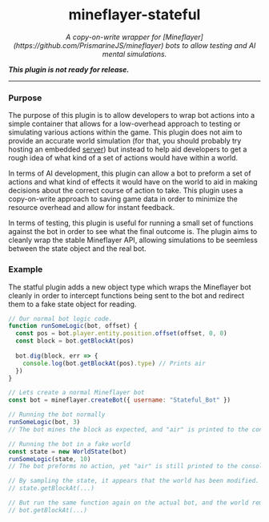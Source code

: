 <h1 align="center">mineflayer-stateful</h1>
<p align="center"><em>A copy-on-write wrapper for [Mineflayer](https://github.com/PrismarineJS/mineflayer) bots to allow testing and AI mental simulations.</em></p>

***This plugin is not ready for release.***

---

### Purpose

The purpose of this plugin is to allow developers to wrap bot actions into a simple container that allows for a low-overhead approach to testing or simulating various actions within the game. This plugin does not aim to provide an accurate world simulation (for that, you should probably try hosting an embedded [server](https://github.com/PrismarineJS/flying-squid)) but instead to help aid developers to get a rough idea of what kind of a set of actions would have within a world.

In terms of AI development, this plugin can allow a bot to preform a set of actions and what kind of effects it would have on the world to aid in making decisions about the correct course of action to take. This plugin uses a copy-on-write approach to saving game data in order to minimize the resource overhead and allow for instant feedback.

In terms of testing, this plugin is useful for running a small set of functions against the bot in order to see what the final outcome is. The plugin aims to cleanly wrap the stable Mineflayer API, allowing simulations to be seemless between the state object and the real bot.

### Example

The statful plugin adds a new object type which wraps the Mineflayer bot cleanly in order to intercept functions being sent to the bot and redirect them to a fake state object for reading.

```js
// Our normal bot logic code.
function runSomeLogic(bot, offset) {
  const pos = bot.player.entity.position.offset(offset, 0, 0)
  const block = bot.getBlockAt(pos)
  
  bot.dig(block, err => {
    console.log(bot.getBlockAt(pos).type) // Prints air
  })
}

// Lets create a normal Mineflayer bot
const bot = mineflayer.createBot({ username: "Stateful_Bot" })

// Running the bot normally
runSomeLogic(bot, 3)
// The bot mines the block as expected, and "air" is printed to the console.

// Running the bot in a fake world
const state = new WorldState(bot)
runSomeLogic(state, 10)
// The bot preforms no action, yet "air" is still printed to the console.

// By sampling the state, it appears that the world has been modified.
// state.getBlockAt(...)

// But run the same function again on the actual bot, and the world remains unchanged.
// bot.getBlockAt(...)
```
